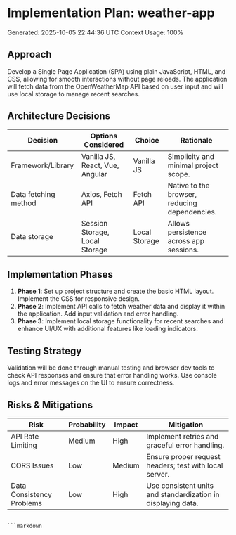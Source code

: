 # Implementation Plan: weather-app
Generated: 2025-10-05 22:44:36 UTC
Context Usage: 100%

## Approach
Develop a Single Page Application (SPA) using plain JavaScript, HTML, and CSS, allowing for smooth interactions without page reloads. The application will fetch data from the OpenWeatherMap API based on user input and will use local storage to manage recent searches.

## Architecture Decisions
| Decision                  | Options Considered                 | Choice                    | Rationale                               |
|--------------------------|-----------------------------------|--------------------------|-----------------------------------------|
| Framework/Library        | Vanilla JS, React, Vue, Angular   | Vanilla JS               | Simplicity and minimal project scope.  |
| Data fetching method     | Axios, Fetch API                  | Fetch API                | Native to the browser, reducing dependencies. |
| Data storage             | Session Storage, Local Storage     | Local Storage            | Allows persistence across app sessions. |

## Implementation Phases
1. **Phase 1**: Set up project structure and create the basic HTML layout. Implement the CSS for responsive design.
2. **Phase 2**: Implement API calls to fetch weather data and display it within the application. Add input validation and error handling.
3. **Phase 3**: Implement local storage functionality for recent searches and enhance UI/UX with additional features like loading indicators.

## Testing Strategy
Validation will be done through manual testing and browser dev tools to check API responses and ensure that error handling works. Use console logs and error messages on the UI to ensure correctness.

## Risks & Mitigations
| Risk                          | Probability | Impact  | Mitigation                                          |
|-------------------------------|-------------|---------|----------------------------------------------------|
| API Rate Limiting             | Medium      | High    | Implement retries and graceful error handling.     |
| CORS Issues                   | Low         | Medium  | Ensure proper request headers; test with local server. |
| Data Consistency Problems      | Low         | High    | Use consistent units and standardization in displaying data. |
```

```markdown